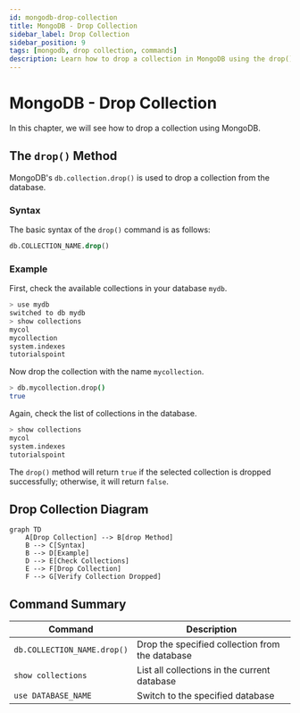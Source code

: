 ```yaml
---
id: mongodb-drop-collection
title: MongoDB - Drop Collection
sidebar_label: Drop Collection
sidebar_position: 9
tags: [mongodb, drop collection, commands]
description: Learn how to drop a collection in MongoDB using the drop() method, along with examples, additional commands, and a detailed diagram.
---
```


# MongoDB - Drop Collection

In this chapter, we will see how to drop a collection using MongoDB.

## The `drop()` Method

MongoDB's `db.collection.drop()` is used to drop a collection from the database.

### Syntax

The basic syntax of the `drop()` command is as follows:

```sql
db.COLLECTION_NAME.drop()
```

### Example

First, check the available collections in your database `mydb`.

```bash
> use mydb
switched to db mydb
> show collections
mycol
mycollection
system.indexes
tutorialspoint
```

Now drop the collection with the name `mycollection`.

```bash
> db.mycollection.drop()
true
```

Again, check the list of collections in the database.

```bash
> show collections
mycol
system.indexes
tutorialspoint
```

The `drop()` method will return `true` if the selected collection is dropped successfully; otherwise, it will return `false`.

## Drop Collection Diagram

```mermaid
graph TD
    A[Drop Collection] --> B[drop Method]
    B --> C[Syntax]
    B --> D[Example]
    D --> E[Check Collections]
    E --> F[Drop Collection]
    F --> G[Verify Collection Dropped]
```

## Command Summary

| Command                       | Description                                          |
|-------------------------------|------------------------------------------------------|
| `db.COLLECTION_NAME.drop()`   | Drop the specified collection from the database      |
| `show collections`            | List all collections in the current database         |
| `use DATABASE_NAME`           | Switch to the specified database                     |
